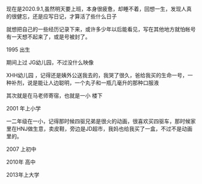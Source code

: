 现在是2020.9.1,虽然明天要上班，本身很疲惫，却睡不着，回想一生，发现人真的很健忘，还是应写日记，才算活了些什么日子

就想把自己的一些经历记录下来，或许多少年以后能看见，写在其他地方就怕帐号有一天想不起来了，或是号被封了。



1995 出生

期间上过 JG幼儿园，不过没什么映像

XHH幼儿园 ，记得还是姨外公送我去的，我哭了很久，爸给我买的生命一号，一种补剂，说是能让人边聪明，一个丸子和一瓶几毫升的那种口服液

其次就是在马老师寄宿，也就是一小 楼下

2001 年上小学

一二年级在一小，记得那时候四驱兄弟是很火的动画，很喜欢买四驱车，那时候家里在HNJ做生意，卖皮鞋，旁边是JD超市，我妈也给我买了一盒，不过不是动画里的。

2007 上初中

2010年 高中

2013年上大学





